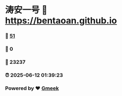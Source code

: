 # 涛安一号 :link: https://bentaoan.github.io 
### :page_facing_up: [51](https://bentaoan.github.io/tag.html) 
### :speech_balloon: 0 
### :hibiscus: 23237 
### :alarm_clock: 2025-06-12 01:39:23 
### Powered by :heart: [Gmeek](https://github.com/Meekdai/Gmeek)
